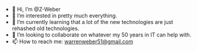 - 👋 Hi, I’m @Z-Weber
- 👀 I’m interested in pretty much everything.
- 🌱 I’m currently learning that a lot of the new technologies
are just rehashed old technologies.
- 💞️ I’m looking to collaborate on whatever my 50 years in IT can help with.
- 📫 How to reach me: warrenweber51@gmail.com

<!---
Z-Weber/Z-Weber is a ✨ special ✨ repository because its `README.md` (this file) appears on your GitHub profile.
You can click the Preview link to take a look at your changes.
--->
